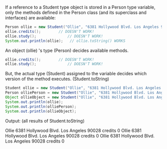 If a reference to a Student type object is stored in a Person type variable, only the methods defined in the Person class (and its superclass and interfaces) are available:

```java
Person ollie = new Student("Ollie", "6381 Hollywood Blvd. Los Angeles 90028");
ollie.credits();        // DOESN'T WORK!
ollie.study();              // DOESN'T WORK!
System.out.println(ollie);   // ollie.toString() WORKS
```

An object (ollie) 's type (Person) decides available methods.

```java
ollie.credits();        // DOESN'T WORK!
ollie.study();              // DOESN'T WORK!
```

But, the actual type (Student) assigned to the variable decides which version of the method executes. (Student.toString)

```java
Student ollie = new Student("Ollie", "6381 Hollywood Blvd. Los Angeles 90028");
Person olliePerson = new Student("Ollie", "6381 Hollywood Blvd. Los Angeles 90028");
Object ollieObject = new Student("Ollie", "6381 Hollywood Blvd. Los Angeles 90028");
System.out.println(ollie);
System.out.println(olliePerson);
System.out.println(ollieObject);
```

Output: (all results of Student.toString)

Ollie
  6381 Hollywood Blvd. Los Angeles 90028
  credits 0
Ollie
  6381 Hollywood Blvd. Los Angeles 90028
  credits 0
Ollie
  6381 Hollywood Blvd. Los Angeles 90028
  credits 0